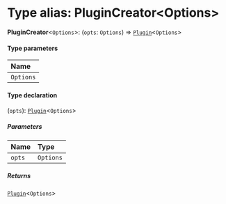 # Type alias: PluginCreator\<Options>

**PluginCreator**<`Options`>: (`opts`: `Options`) => [`Plugin`](/auto-docs/playground-react/variables/Plugin-1.md)<`Options`>

#### Type parameters

| Name |
| :------ |
| `Options` |

#### Type declaration

(`opts`): [`Plugin`](/auto-docs/playground-react/variables/Plugin-1.md)<`Options`>

##### Parameters

| Name | Type |
| :------ | :------ |
| `opts` | `Options` |

##### Returns

[`Plugin`](/auto-docs/playground-react/variables/Plugin-1.md)<`Options`>
